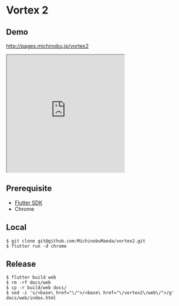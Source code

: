 # Vortex 2

## Demo

http://pages.michinobu.jp/vortex2

<iframe src="https://michinobumaeda.github.io/vortex2/web" title="Vortex 2" width="320" height="320"></iframe>

## Prerequisite

- [Flutter SDK](https://flutter.dev/docs/get-started/install)
- Chrome

## Local

```
$ git clone git@github.com:MichinobuMaeda/vortex2.git
$ flutter run -d chrome
```

## Release

```
$ flutter build web
$ rm -rf docs/web
$ cp -r build/web docs/
$ sed -i 's/<base\ href="\/">/<base\ href="\/vortex2\/web\/">/g' docs/web/index.html
```
